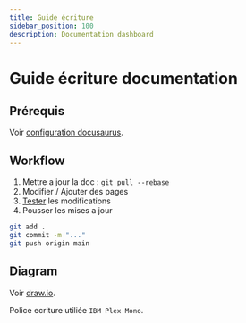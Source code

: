 ```yaml
---
title: Guide écriture
sidebar_position: 100
description: Documentation dashboard
---
```


# Guide écriture documentation

## Prérequis

Voir [configuration docusaurus](./setup/docusaurus-configuration.md).

## Workflow

1. Mettre a jour la doc : `git pull --rebase`
2. Modifier / Ajouter des pages
3. [Tester](https://cat-aclsym.github.io/documentation/docs/setup/docusaurus-configuration#test) les modifications
4. Pousser les mises a jour
```bash
git add .
git commit -m "..."
git push origin main
```

## Diagram

Voir [draw.io](https://app.diagrams.net/).

Police ecriture utiliée `IBM Plex Mono`.